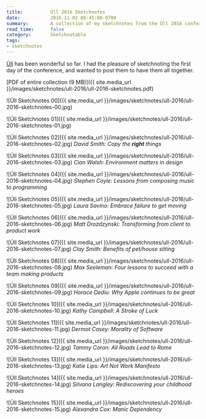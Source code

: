 ```yaml
---
title:          Úll 2016 Sketchnotes
date:           2016-11-02 08:45:00-0700
summary:        A collection of my sketchnotes from the Úll 2016 conference
read_time:      false
category:       Sketchnotable
tags:
- sketchnotes
---
```


[Úll](https://2016.ull.ie) has been wonderful so far. I had the pleasure of sketchnoting the first day of the conference, and wanted to post them to have them all together.

[PDF of entire collection (9 MB)]({{ site.media_url }}/images/sketchnotes/ull-2016/ull-2016-sketchnotes.pdf)

![Úll Sketchnotes 00]({{ site.media_url }}/images/sketchnotes/ull-2016/ull-2016-sketchnotes-00.jpg)

![Úll Sketchnotes 01]({{ site.media_url }}/images/sketchnotes/ull-2016/ull-2016-sketchnotes-01.jpg)

![Úll Sketchnotes 02]({{ site.media_url }}/images/sketchnotes/ull-2016/ull-2016-sketchnotes-02.jpg)
_David Smith: Copy the **right** things_

![Úll Sketchnotes 03]({{ site.media_url }}/images/sketchnotes/ull-2016/ull-2016-sketchnotes-03.jpg)
_Cian Walsh: Environment matters in design_

![Úll Sketchnotes 04]({{ site.media_url }}/images/sketchnotes/ull-2016/ull-2016-sketchnotes-04.jpg)
_Stephen Coyle: Lessons from composing music to programming_

![Úll Sketchnotes 05]({{ site.media_url }}/images/sketchnotes/ull-2016/ull-2016-sketchnotes-05.jpg)
_Laura Savino: Embrace failure to get moving_

![Úll Sketchnotes 06]({{ site.media_url }}/images/sketchnotes/ull-2016/ull-2016-sketchnotes-06.jpg)
_Matt Drozdzynski: Transforming from client to product work_

![Úll Sketchnotes 07]({{ site.media_url }}/images/sketchnotes/ull-2016/ull-2016-sketchnotes-07.jpg)
_Clay Smith: Benefits of pet/house sitting_

![Úll Sketchnotes 08]({{ site.media_url }}/images/sketchnotes/ull-2016/ull-2016-sketchnotes-08.jpg)
_Max Seeleman: Four lessons to succeed with a team making products_

![Úll Sketchnotes 09]({{ site.media_url }}/images/sketchnotes/ull-2016/ull-2016-sketchnotes-09.jpg)
_Horace Dediu: Why Apple continues to be great_

![Úll Sketchnotes 10]({{ site.media_url }}/images/sketchnotes/ull-2016/ull-2016-sketchnotes-10.jpg)
_Kathy Campbell: A Stroke of Luck_

![Úll Sketchnotes 11]({{ site.media_url }}/images/sketchnotes/ull-2016/ull-2016-sketchnotes-11.jpg)
_Dermot Casey: Morality of Software_

![Úll Sketchnotes 12]({{ site.media_url }}/images/sketchnotes/ull-2016/ull-2016-sketchnotes-12.jpg)
_Tammy Coron: All Roads Lead to Rome_

![Úll Sketchnotes 13]({{ site.media_url }}/images/sketchnotes/ull-2016/ull-2016-sketchnotes-13.jpg)
_Katie Lips: Art Not Work Manifesto_

![Úll Sketchnotes 14]({{ site.media_url }}/images/sketchnotes/ull-2016/ull-2016-sketchnotes-14.jpg)
_Silvana Langley: Rediscovering your childhood heroes_

![Úll Sketchnotes 15]({{ site.media_url }}/images/sketchnotes/ull-2016/ull-2016-sketchnotes-15.jpg)
_Alexandra Cox: Manic Dependency_
